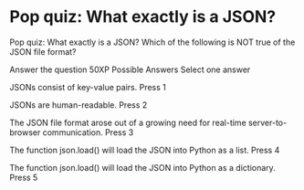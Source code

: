 # Pop quiz: What exactly is a JSON?

Pop quiz: What exactly is a JSON?
Which of the following is NOT true of the JSON file format?

Answer the question
50XP
Possible Answers
Select one answer

JSONs consist of key-value pairs.
Press
1

JSONs are human-readable.
Press
2

The JSON file format arose out of a growing need for real-time server-to-browser communication.
Press
3

The function json.load() will load the JSON into Python as a list.
Press
4

The function json.load() will load the JSON into Python as a dictionary.
Press
5

